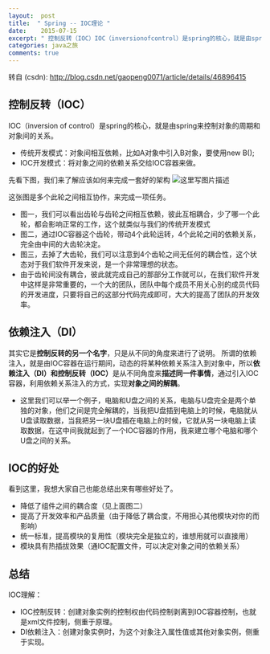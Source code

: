 ```yaml
---
layout:  post
title:  " Spring -- IOC理论 "
date:    2015-07-15
excerpt: " 控制反转（IOC）IOC（inversionofcontrol）是spring的核心，就是由spring来控制对象的周期和对象间的关系。传统开发模式：对象间相互依赖，比如A对象中引入B对象，要使用newB();IOC开发模式：将对象之间的依赖关系交给IOC容器来做。先看下图，我们来了解应该如何来完成一套好的架构这张图是多个此轮之间相互协作，来完成一项任务。图一，我们可以看出齿轮与... "
categories: java之旅 
comments: true
---
```

转自 (csdn): http://blog.csdn.net/gaopeng0071/article/details/46896415
<div class="markdown_views">
 <h2 id="控制反转ioc">控制反转（IOC）</h2> 
 <p>IOC（inversion of control）是spring的核心，就是由spring来控制对象的周期和对象间的关系。</p> 
 <ul> 
  <li>传统开发模式：对象间相互依赖，比如A对象中引入B对象，要使用new B();</li> 
  <li>IOC开发模式：将对象之间的依赖关系交给IOC容器来做。</li> 
 </ul> 
 <p>先看下图，我们来了解应该如何来完成一套好的架构  <img src="http://img.blog.csdn.net/20150715170831018" alt="这里写图片描述" title=""></p> 
 <p>这张图是多个此轮之间相互协作，来完成一项任务。</p> 
 <ul> 
  <li>图一，我们可以看出齿轮与齿轮之间相互依赖，彼此互相耦合，少了哪一个此轮，都会影响正常的工作，这个就类似与我们的传统开发模式</li> 
  <li>图二，通过IOC容器这个齿轮，带动4个此轮运转，4个此轮之间的依赖关系，完全由中间的大齿轮决定。</li> 
  <li>图三，去掉了大齿轮，我们可以注意到4个齿轮之间无任何的耦合性，这个状态对于我们软件开发来说，是一个非常理想的状态。</li> 
  <li>由于齿轮间没有耦合，彼此就完成自己的那部分工作就可以，在我们软件开发中这样是非常重要的，一个大的团队，团队中每个成员不用关心别的成员代码的开发进度，只要将自己的这部分代码完成即可，大大的提高了团队的开发效率。</li> 
 </ul> 
 <h2 id="依赖注入di">依赖注入（DI）</h2> 
 <p>其实它是<strong>控制反转的另一个名字</strong>，只是从不同的角度来进行了说明。  所谓的依赖注入，就是由IOC容器在运行期间，动态的将某种依赖关系注入到对象中，所以<strong>依赖注入（DI）和控制反转（IOC）</strong>是从不同角度来<strong>描述同一件事情</strong>，通过引入IOC容器，利用依赖关系注入的方式，实现<strong>对象之间的解耦</strong>。</p> 
 <ul> 
  <li>这里我们可以举一个例子，电脑和U盘之间的关系，电脑与U盘完全是两个单独的对象，他们之间是完全解耦的，当我把U盘插到电脑上的时候，电脑就从U盘读取数据，当我把另一块U盘插在电脑上的时候，它就从另一块电脑上读取数据，在这中间我就起到了一个IOC容器的作用，我来建立哪个电脑和哪个U盘之间的关系。</li> 
 </ul> 
 <h2 id="ioc的好处">IOC的好处</h2> 
 <p>看到这里，我想大家自己也能总结出来有哪些好处了。</p> 
 <ul> 
  <li>降低了组件之间的耦合度（见上面图二）</li> 
  <li>提高了开发效率和产品质量（由于降低了耦合度，不用担心其他模块对你的而影响）</li> 
  <li>统一标准，提高模块的复用性（模块完全是独立的，谁想用就可以直接用）</li> 
  <li>模块具有热插拔效果（通IOC配置文件，可以决定对象之间的依赖关系）</li> 
 </ul> 
 <h2 id="总结">总结</h2> 
 <p>IOC理解：</p> 
 <ul> 
  <li>IOC控制反转：创建对象实例的控制权由代码控制剥离到IOC容器控制，也就是xml文件控制，侧重于原理。</li> 
  <li>DI依赖注入：创建对象实例时，为这个对象注入属性值或其他对象实例，侧重于实现。</li> 
 </ul>
</div>